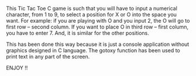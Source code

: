 This Tic Tac Toe C game is such that you will have to input a numerical character, from 1 to 9, to select a position for X or O into the space you want. 
For example: if you are playing with O and you input 2, the O will go to first row – second column.
If you want to place O in third row – first column, you have to enter 7. And, it is similar for the other positions.

This has been done this way because it is just a console application without graphics designed in C language. 
The gotoxy function has been used to print text in any part of the screen.

ENJOY !!